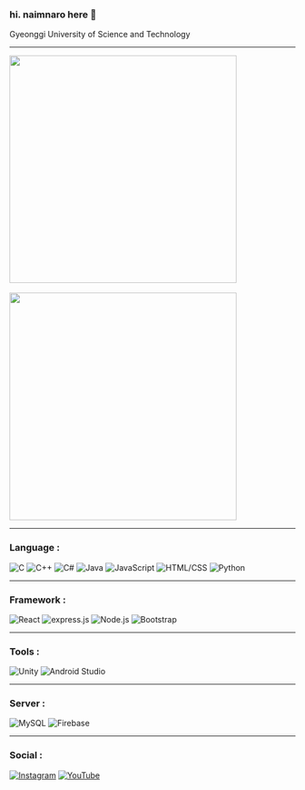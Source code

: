 ### hi. naimnaro here 👋

Gyeonggi University of Science and Technology

---

<div style="display:flex; flex-direction:column;">
    <div>
        <a href="https://github.com/naimnaro">
             <img src="https://github-readme-stats.vercel.app/api?username=naimnaro&show_icons=true&theme=radical" width="400">       
        </a>
    </div>
    <br>
    <div>
        <a href="https://solved.ac/profile/xez8jf">
            <img src="http://mazassumnida.wtf/api/v2/generate_badge?boj=xez8jf" width="400">
        </a>
    </div>
</div>

---

### Language : 

![C](https://img.shields.io/badge/C-00599C?style=for-the-badge&logo=c&logoColor=white)
![C++](https://img.shields.io/badge/C++-00599C?style=for-the-badge&logo=c%2B%2B&logoColor=white)
![C#](https://img.shields.io/badge/C%23-239120?style=for-the-badge&logo=c-sharp&logoColor=white)
![Java](https://img.shields.io/badge/Java-007396?style=for-the-badge&logo=java&logoColor=white)
![JavaScript](https://img.shields.io/badge/JavaScript-F7DF1E?style=for-the-badge&logo=javascript&logoColor=black)
![HTML/CSS](https://img.shields.io/badge/HTML/CSS-E34F26?style=for-the-badge&logo=html5&logoColor=white)
![Python](https://img.shields.io/badge/Python-3776AB?style=for-the-badge&logo=python&logoColor=white)

___

### Framework :

![React](https://img.shields.io/badge/React-61DAFB?style=for-the-badge&logo=react&logoColor=white)
![express.js](https://img.shields.io/badge/express.js-000000?style=for-the-badge&logo=express&logoColor=white)
![Node.js](https://img.shields.io/badge/Node.js-339933?style=for-the-badge&logo=node.js&logoColor=white)
![Bootstrap](https://img.shields.io/badge/Bootstrap-563D7C?style=for-the-badge&logo=bootstrap&logoColor=white)

___

### Tools : 

![Unity](https://img.shields.io/badge/Unity-000000?style=for-the-badge&logo=unity&logoColor=white)
![Android Studio](https://img.shields.io/badge/Android%20Studio-3DDC84?style=for-the-badge&logo=android&logoColor=white)
___

### Server : 

![MySQL](https://img.shields.io/badge/MySQL-4479A1?style=for-the-badge&logo=mysql&logoColor=white)
![Firebase](https://img.shields.io/badge/Firebase-FFCA28?style=for-the-badge&logo=firebase&logoColor=black)
___

### Social :
[![Instagram](https://img.shields.io/badge/Instagram-E4405F?style=for-the-badge&logo=instagram&logoColor=white)](https://www.instagram.com/naim_naro/)
[![YouTube](https://img.shields.io/badge/YouTube-FF0000?style=for-the-badge&logo=youtube&logoColor=white)](https://www.youtube.com/channel/naimnaro6797)

